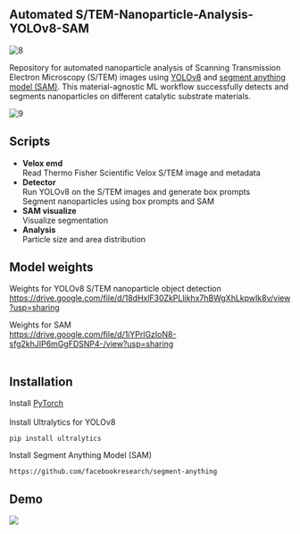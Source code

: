 ## Automated S/TEM-Nanoparticle-Analysis-YOLOv8-SAM


![8](https://github.com/ArdaGen/STEM-Nanoparticle-Analysis-YOLOv8-SAM/blob/main/images/g37046.svg)


Repository for automated nanoparticle analysis of Scanning Transmission Electron Microscopy (S/TEM) images using [YOLOv8](https://github.com/ultralytics/ultralytics) and [segment anything model (SAM)](https://github.com/facebookresearch/segment-anything).
This material-agnostic ML workflow successfully detects and segments nanoparticles on different catalytic substrate materials.

![9](https://github.com/ArdaGen/STEM-Nanoparticle-Analysis-YOLOv8-SAM/blob/main/images/Page%205.jpg)
## Scripts
* **Velox emd** <br>
  Read Thermo Fisher Scientific Velox S/TEM image and metadata
* **Detector** <br>
  Run YOLOv8 on the S/TEM images and generate box prompts <br>
  Segment nanoparticles using box prompts and SAM
* **SAM visualize** <br>
  Visualize segmentation
* **Analysis** <br>
  Particle size and area distribution


## Model weights
Weights for YOLOv8 S/TEM nanoparticle object detection <br>
https://drive.google.com/file/d/18dHxlF30ZkPLlikhx7hBWgXhLkpwIk8v/view?usp=sharing

Weights for SAM <br>
https://drive.google.com/file/d/1iYPrlGzIoN8-sfg2khJIP6mGgFDSNP4-/view?usp=sharing 
<br>
<br>
## Installation
Install [PyTorch](https://pytorch.org/get-started/locally/)
<br>
<br>
Install Ultralytics for YOLOv8
```
pip install ultralytics
```
Install Segment Anything Model (SAM)
```
https://github.com/facebookresearch/segment-anything
```
## Demo
![](https://github.com/ArdaGen/STEM-Nanoparticle-Analysis-YOLOv8-SAM/blob/main/images/AI_nanoparticle.gif)





